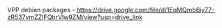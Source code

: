 VPP debian packages - https://drive.google.com/file/d/1EqMQmb6iy77-zR537vmZZIFQbrVlw9ZM/view?usp=drive_link